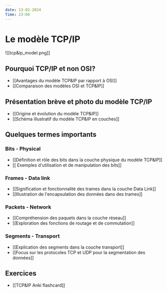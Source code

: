```yaml
---
date: 13-02-2024
Time: 23:04
---
```

# Le modèle TCP/IP
![[tcp&ip_model.png]]

## Pourquoi TCP/IP et non OSI?

- [[Avantages du modèle TCP&IP par rapport à OSI]]
- [[Comparaison des modèles OSI et TCP&IP]]

## Présentation brève et photo du modèle TCP/IP

- [[Origine et évolution du modèle TCP&IP]]
- [[Schéma illustratif du modèle  TCP&IP en couches]]

## Quelques termes importants

### Bits - Physical

- [[Définition et rôle des bits dans la couche physique du modèle TCP&IP]]
- [[ Exemples d'utilisation et de manipulation des bits]]

### Frames - Data link

- [[Signification et fonctionnalité des trames dans la couche Data Link]]
- [[Illustration de l'encapsulation des données dans des trames]]

### Packets - Network

- [[Compréhension des paquets dans la couche réseau]]
- [[Exploration des fonctions de routage et de commutation]]

### Segments - Transport

- [[Explication des segments dans la couche transport]]
- [[Focus sur les protocoles TCP et UDP pour la segmentation des données]]

## Exercices
- [[TCP&IP Anki flashcard]]

